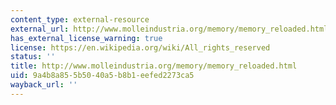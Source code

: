 ```yaml
---
content_type: external-resource
external_url: http://www.molleindustria.org/memory/memory_reloaded.html
has_external_license_warning: true
license: https://en.wikipedia.org/wiki/All_rights_reserved
status: ''
title: http://www.molleindustria.org/memory/memory_reloaded.html
uid: 9a4b8a85-5b50-40a5-b8b1-eefed2273ca5
wayback_url: ''
---
```


